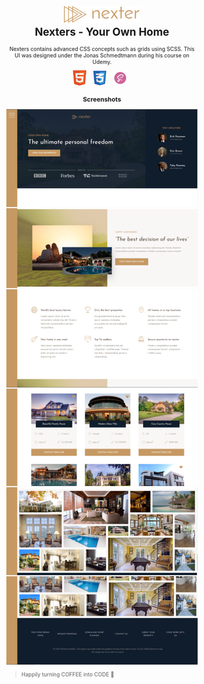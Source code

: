 <h1 align="center">
  <br>
  <a><img src="https://github.com/himakhaitan/UI-UX-Cluster/blob/main/Nexters/img/logo.png" width="200"></a>
  <br>  
 Nexters - Your Own Home
  <br>
</h1>

<p align="center">
Nexters contains advanced CSS concepts such as grids using SCSS. This UI was designed under the Jonas Schmedtmann during his course on Udemy.
</p>
<p align="center">
<img src="https://github.com/himakhaitan/UI-UX-Cluster/blob/main/resources/html5.png" height="40">&nbsp; &nbsp;
<img src="https://github.com/himakhaitan/UI-UX-Cluster/blob/main/resources/css.png" height="40">&nbsp; &nbsp;
<img src="https://github.com/himakhaitan/UI-UX-Cluster/blob/main/resources/sass.png" height="40">&nbsp; &nbsp;
</p>

<h3 align="center">
  Screenshots
</h3>

<img src="https://github.com/himakhaitan/UI-UX-Cluster/blob/main/Nexters/resource/1.png">
<br>
<img src="https://github.com/himakhaitan/UI-UX-Cluster/blob/main/Nexters/resource/3.png">
<br>
<img src="https://github.com/himakhaitan/UI-UX-Cluster/blob/main/Nexters/resource/2.png">
<br>
<img src="https://github.com/himakhaitan/UI-UX-Cluster/blob/main/Nexters/resource/4.png">
<br>
<img src="https://github.com/himakhaitan/UI-UX-Cluster/blob/main/Nexters/resource/5.png">
<img src="https://github.com/himakhaitan/UI-UX-Cluster/blob/main/Nexters/resource/6.png">

> Happily turning COFFEE into CODE 🌱
